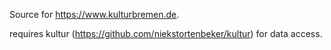 Source for https://www.kulturbremen.de.

requires kultur (https://github.com/niekstortenbeker/kultur) for data access. 

